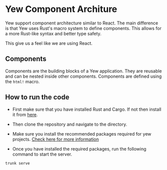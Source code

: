 # Yew Component Architure

Yew support component architecture similar to React. The main difference is that Yew uses Rust's macro system to define components. This allows for a more Rust-like syntax and better type safety.

This give us a feel like we are using React.

## Components

Components are the building blocks of a Yew application. They are reusable and can be nested inside other components. Components are defined using the `html!` macro.


## How to run the code

- First make sure that you have installed Rust and Cargo. If not then install it from [here](https://www.rust-lang.org/tools/install).

- Then clone the repository and navigate to the directory.

- Make sure you install the recommended packages required for yew projects. [Check here for more information](https://yew.rs/docs/getting-started/introduction)

- Once you have installed the required packages, run the following command to start the server.

```bash
trunk serve
```